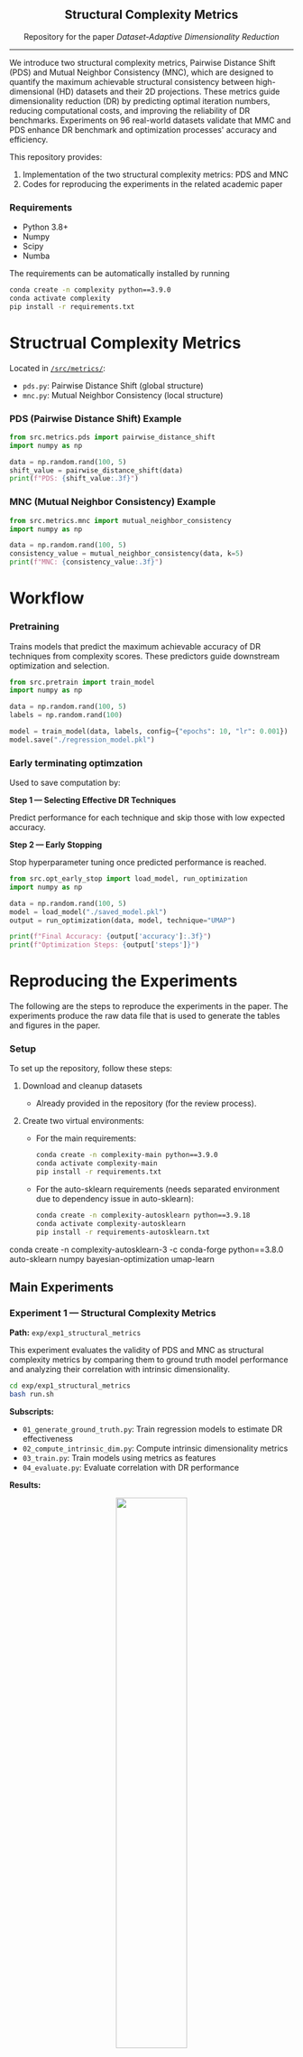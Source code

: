 <p align="center">
  <h2 align="center">Structural Complexity Metrics</h2>
	<p align="center">Repository for the paper <i>Dataset-Adaptive Dimensionality Reduction</i></p>
</p>

---

We introduce two structural complexity metrics, Pairwise Distance Shift (PDS) and Mutual Neighbor Consistency (MNC), which are designed to quantify the maximum achievable structural consistency between high-dimensional (HD) datasets and their 2D projections. These metrics guide dimensionality reduction (DR) by predicting optimal iteration numbers, reducing computational costs, and improving the reliability of DR benchmarks. Experiments on 96 real-world datasets validate that MMC and PDS enhance DR benchmark and optimization processes' accuracy and efficiency.


This repository provides:
1. Implementation of the two structural complexity metrics: PDS and MNC
2. Codes for reproducing the experiments in the related academic paper

### Requirements

- Python 3.8+
- Numpy
- Scipy
- Numba

The requirements can be automatically installed by running
```bash
conda create -n complexity python==3.9.0
conda activate complexity
pip install -r requirements.txt
```

# Structrual Complexity Metrics
Located in [`/src/metrics/`](src/metrics):
- `pds.py`: Pairwise Distance Shift (global structure)
- `mnc.py`: Mutual Neighbor Consistency (local structure)

### PDS (Pairwise Distance Shift) Example
``` python
from src.metrics.pds import pairwise_distance_shift
import numpy as np

data = np.random.rand(100, 5)
shift_value = pairwise_distance_shift(data)
print(f"PDS: {shift_value:.3f}")
```


### MNC (Mutual Neighbor Consistency) Example
```python
from src.metrics.mnc import mutual_neighbor_consistency
import numpy as np

data = np.random.rand(100, 5)
consistency_value = mutual_neighbor_consistency(data, k=5)
print(f"MNC: {consistency_value:.3f}")
```

# Workflow

### Pretraining
Trains models that predict the maximum achievable accuracy of DR techniques from complexity scores.
These predictors guide downstream optimization and selection.

```python
from src.pretrain import train_model
import numpy as np

data = np.random.rand(100, 5)
labels = np.random.rand(100)

model = train_model(data, labels, config={"epochs": 10, "lr": 0.001})
model.save("./regression_model.pkl")
```

### Early terminating optimzation
Used to save computation by:

**Step 1 — Selecting Effective DR Techniques**

Predict performance for each technique and skip those with low expected accuracy.

**Step 2 — Early Stopping**

Stop hyperparameter tuning once predicted performance is reached.

```python
from src.opt_early_stop import load_model, run_optimization
import numpy as np

data = np.random.rand(100, 5)
model = load_model("./saved_model.pkl")
output = run_optimization(data, model, technique="UMAP")

print(f"Final Accuracy: {output['accuracy']:.3f}")
print(f"Optimization Steps: {output['steps']}")
```

# Reproducing the Experiments

The following are the steps to reproduce the experiments in the paper.
The experiments produce the raw data file that is used to generate the tables and figures in the paper. 


### Setup 

To set up the repository, follow these steps:

1. Download and cleanup datasets
	- Already provided in the repository (for the review process). 

2. Create two virtual environments:
	- For the main requirements:
		```bash
		conda create -n complexity-main python==3.9.0
		conda activate complexity-main
		pip install -r requirements.txt
		```

	- For the auto-sklearn requirements (needs separated environment due to dependency issue in auto-sklearn):
		```bash
		conda create -n complexity-autosklearn python==3.9.18
		conda activate complexity-autosklearn
		pip install -r requirements-autosklearn.txt
		```

conda create -n complexity-autosklearn-3 -c conda-forge python==3.8.0 auto-sklearn numpy bayesian-optimization umap-learn

## Main Experiments

### Experiment 1 — Structural Complexity Metrics

**Path:** `exp/exp1_structural_metrics`

This experiment evaluates the validity of PDS and MNC as structural complexity metrics by comparing them to ground truth model performance and analyzing their correlation with intrinsic dimensionality.

```bash
cd exp/exp1_structural_metrics
bash run.sh
```

**Subscripts:**
- `01_generate_ground_truth.py`: Train regression models to estimate DR effectiveness
- `02_compute_intrinsic_dim.py`: Compute intrinsic dimensionality metrics
- `03_train.py`: Train models using metrics as features
- `04_evaluate.py`: Evaluate correlation with DR performance

**Results:**
<p align="center">    
<img src="figs/Table1.png" style="width: 50%; height: auto;"/>
</p><p align="center">    
<img src="figs/Figure3.png" style="width: 50%; height: auto;"/>
</p>

---

### Experiment 2 — Adaptive Workflow

**Path:** `exp/exp2_adaptive_workflow`

Tests whether our structural complexity metrics can support a dataset-adaptive pipeline for model selection and tuning.

```bash
cd exp/exp2_adaptive_workflow
bash run.sh
```

**Subscripts:**
- `01_evaluate_regression_models.py`: Use pretraining to predict best DR methods
- `02_evaluate_predicting_dr.py`: Evaluate ability to guide DR method selection
- `03_evaluate_early_stop.py`: Evaluate optimization efficiency with early stopping

**Results:**
<p align="center">    
<img src="figs/Table2.png" style="width: 50%; height: auto;"/>
</p>
<p align="center">    
<img src="figs/Figure4.png" style="width: 50%; height: auto;"/>
</p>
---

### Experiment 3 — Workflow Comparison

**Path:** `exp/exp3_workflow_comparison`

Final experiment that compares the **dataset-adaptive workflow** against a conventional fixed-pipeline workflow.

```bash
cd exp/exp3_workflow_comparison
python evaluate_workflow_improvement.py
```

**Results:**
<p align="center">    
<img src="figs/Figure6.png" style="width: 50%; height: auto;"/>
</p>
